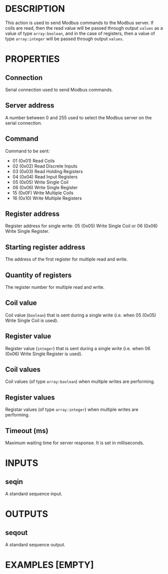 # DESCRIPTION

This action is used to send Modbus commands to the Modbus server. If coils are read, then the read value will be passed through output `values` as a value of type `array:boolean`, and in the case of registers, then a value of type `array:integer` will be passed through output `values`.

# PROPERTIES

## Connection

Serial connection used to send Modbus commands.

## Server address

A number between 0 and 255 used to select the Modbus server on the serial connection.

## Command

Command to be sent:

-   01 (0x01) Read Coils
-   02 (0x02) Read Discrete Inputs
-   03 (0x03) Read Holding Registers
-   04 (0x04) Read Input Registers
-   05 (0x05) Write Single Coil
-   06 (0x06) Write Single Register
-   15 (0x0F) Write Multiple Coils
-   16 (0x10) Write Multiple Registers

## Register address

Register address for single write: 05 (0x05) Write Single Coil or 06 (0x06) Write Single Register.

## Starting register address

The address of the first register for multiple read and write.

## Quantity of registers

The register number for multiple read and write.

## Coil value

Coil value (`boolean`) that is sent during a single write (i.e. when 05 (0x05) Write Single Coil is used).

## Register value

Register value (`integer`) that is sent during a single write (i.e. when 06 (0x06) Write Single Register is used).

## Coil values

Coil values (of type `array:boolean`) when multiple writes are performing.

## Register values

Registar values (of type `array:integer`) when multiple writes are performing.

## Timeout (ms)

Maximum waiting time for server response. It is set in milliseconds.

# INPUTS

## seqin

A standard sequence input.

# OUTPUTS

## seqout

A standard sequence output.

# EXAMPLES [EMPTY]

